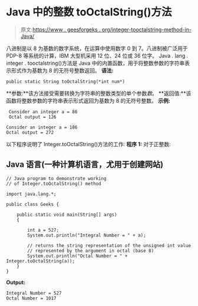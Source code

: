 # Java 中的整数 toOctalString()方法

> 原文:[https://www . geesforgeks . org/integer-tooctalstring-method-in-Java/](https://www.geeksforgeeks.org/integer-tooctalstring-method-in-java/)

八进制是以 8 为基数的数字系统，在运算中使用数字 0 到 7。八进制被广泛用于 PDP-8 等系统的计算，IBM 大型机采用 12 位、24 位或 36 位字。
Java . lang . integer . tooctalstring()方法是 Java 中的内置函数，用于将整数参数的字符串表示形式作为基数为 8 的无符号整数返回。
**语法:**

```
public static String toOctalString(*int num*)
```

**参数:**该方法接受需要转换为字符串的整数类型的单个参数*数*。
**返回值:**该函数将整数参数的字符串表示形式返回为基数为 8 的无符号整数。
**示例:**

```
 Consider an integer a = 86
 Octal output = 126

Consider an integer a = 186 
Octal output = 272        
```

以下程序说明了 Integer.toOctalString()方法的工作:
**程序 1:** 对于正整数:

## Java 语言(一种计算机语言，尤用于创建网站)

```
// Java program to demonstrate working
// of Integer.toOctalString() method

import java.lang.*;

public class Geeks {

    public static void main(String[] args)
    {

        int a = 527;
        System.out.println("Integral Number = " + a);

        // returns the string representation of the unsigned int value
        // represented by the argument in octal (base 8)
        System.out.println("Octal Number = " + Integer.toOctalString(a));
    }
}
```

**Output:** 

```
Integral Number = 527
Octal Number = 1017
```